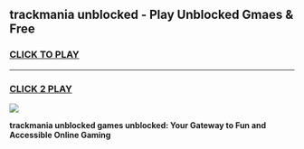 
## trackmania unblocked - Play Unblocked Gmaes & Free
<h3>
<a href="https://news.freeplayer.one?title=trackmania_unblocked&ref=16F">CLICK TO PLAY</a></h3>
<hr>

<h3>
<a href="https://news.freeplayer.one?title=trackmania_unblocked&ref=16F">CLICK 2 PLAY</a>
  
</h3>

<a href="https://news.freeplayer.one?title=trackmania_unblocked&ref=16F/"><img src="https://clearcache.store/games.png"></a>


**trackmania unblocked games unblocked: Your Gateway to Fun and Accessible Online Gaming**
